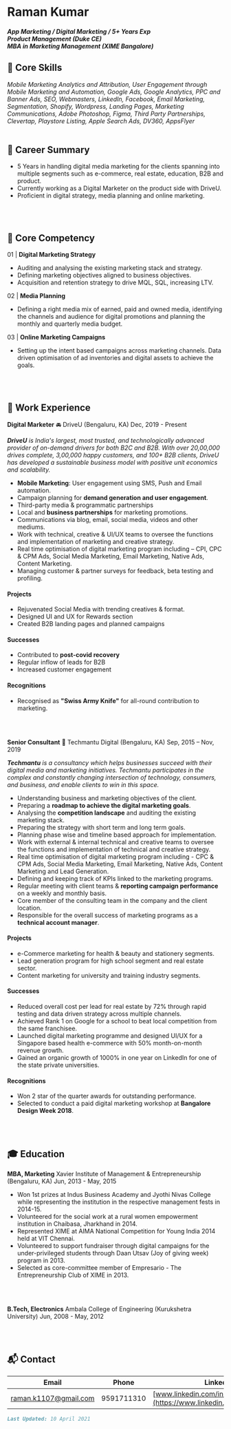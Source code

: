 # Raman Kumar
#### <i> App Marketing / Digital Marketing / 5+ Years Exp <br> Product Management (Duke CE) <br> MBA in Marketing Management (XIME Bangalore)</i>


## 💪 Core Skills 

_Mobile Marketing Analytics and Attribution, User Engagement through Mobile Marketing and Automation, Google Ads,
Google Analytics, PPC and Banner Ads, SEO, Webmasters, LinkedIn, Facebook, Email Marketing, Segmentation, Shopify,
Wordpress, Landing Pages, Marketing Communications, Adobe Photoshop, Figma, Third Party Partnerships, Clevertap,
Playstore Listing, Apple Search Ads, DV360, AppsFlyer_
<br>
<br>


## 💼 Career Summary 

- 5 Years in handling digital media marketing for the clients spanning into multiple segments such as e-commerce, 
real estate, education, B2B and product.
- Currently working as a Digital Marketer on the product side with DriveU.
- Proficient in digital strategy, media planning and online marketing.
<br>
<br>


## 🎯 Core Competency 

01 | **Digital Marketing Strategy**

- Auditing and analysing the existing marketing stack and strategy.
- Defining marketing objectives aligned to business objectives.
- Acquisition and retention strategy to drive MQL, SQL, increasing LTV.

02 | **Media Planning**

- Defining a right media mix of earned, paid and owned media, identifying the channels and audience for
digital promotions and planning the monthly and quarterly media budget.

03 | **Online Marketing Campaigns**

- Setting up the intent based campaigns across marketing channels. Data driven optimisation of ad
inventories and digital assets to achieve the goals.
<br>
<br>


## 💼 Work Experience 


**Digital Marketer**
🚘 DriveU (Bengaluru, KA)
Dec, 2019 - Present


_**DriveU** is India's largest, most trusted, and technologically advanced provider of on-demand drivers for
both B2C and B2B. With over 20,00,000 drives complete, 3,00,000 happy customers, and 100+ B2B clients,
DriveU has developed a sustainable business model with positive unit economics and scalability._
<br>

- **Mobile Marketing**: User engagement using SMS, Push and Email automation.
- Campaign planning for **demand generation and user engagement**.
- Third-party media & programmatic partnerships
- Local and **business partnerships** for marketing promotions.
- Communications via blog, email, social media, videos and other mediums.
- Work with technical, creative & UI/UX teams to oversee the functions and implementation of marketing
and creative strategy.
- Real time optimisation of digital marketing program including – CPI, CPC & CPM Ads, Social Media
Marketing, Email Marketing, Native Ads, Content Marketing.
- Managing customer & partner surveys for feedback, beta testing and profiling.

#### Projects

- Rejuvenated Social Media with trending creatives & format.
- Designed UI and UX for Rewards section
- Created B2B landing pages and planned campaigns

#### Successes

- Contributed to **post-covid recovery**
- Regular inflow of leads for B2B
- Increased customer engagement

#### Recognitions

- Recognised as **"Swiss Army Knife"** for all-round contribution to marketing.
<br>
<br>


**Senior Consultant**
📢 Techmantu Digital (Bengaluru, KA)
Sep, 2015 – Nov, 2019

_**Techmantu** is a consultancy which helps businesses succeed with their digital media and marketing initiatives. 
Techmantu participates in the complex and constantly changing intersection of technology, consumers,
and business, and enable clients to win in this space._

- Understanding business and marketing objectives of the client.
- Preparing a **roadmap to achieve the digital marketing goals**.
- Analysing the **competition landscape** and auditing the existing marketing stack.
- Preparing the strategy with short term and long term goals.
- Planning phase wise and timeline based approach for implementation.
- Work with external & internal technical and creative teams to oversee the functions and implementation of technical and creative strategy.
- Real time optimisation of digital marketing program including - CPC & CPM Ads, Social Media Marketing, Email Marketing, Native Ads, Content Marketing and Lead Generation.
- Defining and keeping track of KPIs linked to the marketing programs.
- Regular meeting with client teams & **reporting campaign performance** on a weekly and monthly basis.
- Core member of the consulting team in the company and the client location.
- Responsible for the overall success of marketing programs as a **technical account manager**.

#### Projects

- e-Commerce marketing for health & beauty and stationery segments.
- Lead generation program for high school segment and real estate sector.
- Content marketing for university and training industry segments.

#### Successes

- Reduced overall cost per lead for real estate by 72% through rapid testing and data driven strategy across multiple channels.
- Achieved Rank 1 on Google for a school to beat local competition from the same franchisee.
- Launched digital marketing programme and designed UI/UX for a Singapore based health e-commerce with 50% month-on-month revenue growth.
- Gained an organic growth of 1000% in one year on LinkedIn for one of the state private universities.

#### Recognitions

- Won 2 star of the quarter awards for outstanding performance.
- Selected to conduct a paid digital marketing workshop at **Bangalore Design Week 2018**.

<br>
<br>


## 🎓 Education 

**MBA, Marketing**
Xavier Institute of Management & Entrepreneurship (Bengaluru, KA)
Jun, 2013 - May, 2015

- Won 1st prizes at Indus Business Academy and Jyothi Nivas College while representing the institution in the respective management fests in 2014-15.
- Volunteered for the social work at a rural women empowerment institution in Chaibasa, Jharkhand in 2014. 
- Represented XIME at AIMA National Competition for Young India 2014 held at VIT Chennai.
- Volunteered to support fundraiser through digital campaigns for the under-privileged students through Daan Utsav (Joy of giving week) program in 2013.
- Selected as core-committee member of Empresario - The Entrepreneurship Club of XIME in 2013.

<br>
<br>

**B.Tech, Electronics**
Ambala College of Engineering (Kurukshetra University)
Jun, 2008 - May, 2012

<br>
<br>


## 📬 Contact

| Email | Phone | LinkedIn |
| ------------ | ------------ | ------------ |
[raman.k1107@gmail.com](mailto:raman.k1107@gmail.com) | 9591711310 | [www.linkedin.com/in/ramankrs/](https://www.linkedin.com/in/ramankrs/)


```markdown
Last Updated: 10 April 2021
```

